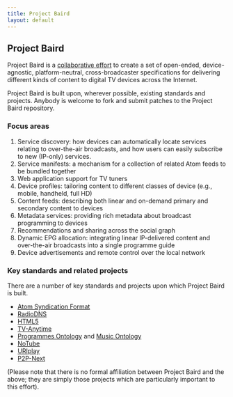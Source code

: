 ```yaml
---
title: Project Baird
layout: default
---
```


## Project Baird

Project Baird is a [collaborative effort](http://github.com/nexgenta/Baird/)
to create a set of open-ended, device-agnostic, platform-neutral,
cross-broadcaster specifications for delivering different kinds of content
to digital TV devices across the Internet.

Project Baird is built upon, wherever possible, existing standards and
projects. Anybody is welcome to fork and submit patches to the Project
Baird repository.

### Focus areas

1. Service discovery: how devices can automatically locate services relating to over-the-air broadcasts, and how users can easily subscribe to new (IP-only) services.
2. Service manifests: a mechanism for a collection of related Atom feeds to be bundled together
3. Web application support for TV tuners
4. Device profiles: tailoring content to different classes of device (e.g., mobile, handheld, full HD)
5. Content feeds: describing both linear and on-demand primary and secondary content to devices
6. Metadata services: providing rich metadata about broadcast programming to devices
7. Recommendations and sharing across the social graph
8. Dynamic EPG allocation: integrating linear IP-delivered content and over-the-air broadcasts into a single programme guide
9. Device advertisements and remote control over the local network

### Key standards and related projects

There are a number of key standards and projects upon which Project Baird is
built.

* [Atom Syndication Format](http://atompub.org/)
* [RadioDNS](http://www.radiodns.org/)
* [HTML5](http://dev.w3.org/html5/spec/Overview.html)
* [TV-Anytime](http://www.tv-anytime.org/)
* [Programmes Ontology](http://www.bbc.co.uk/ontologies/programmes/) and [Music Ontology](http://musicontology.com/)
* [NoTube](http://notube.org/)
* [URIplay](http://uriplay.org/)
* [P2P-Next](http://www.p2p-next.org/)

(Please note that there is no formal affiliation between Project Baird
and the above; they are simply those projects which are particularly important
to this effort).

